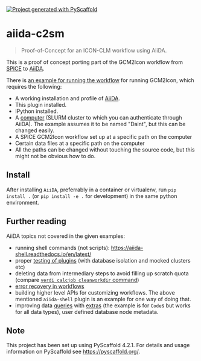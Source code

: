 [![Project generated with PyScaffold](https://img.shields.io/badge/-PyScaffold-005CA0?logo=pyscaffold)](https://pyscaffold.org/)

# aiida-c2sm

> Proof-of-Concept for an ICON-CLM workflow using AiiDA.

This is a proof of concept porting part of the GCM2Icon workflow from [SPICE](https://clm-docs.scrollhelp.site/spice-doc/scripts-and-job-flow) to [AiiDA](https://www.aiida.net/).

There is [an example for running the workflow](examples/gcm2icon_submit.ipynb) for running GCM2Icon, which requires the following:

- A working installation and profile of [AiiDA](https://aiida.readthedocs.io/projects/aiida-core/en/latest/intro/get_started.html).
- This plugin installed.
- IPython installed.
- A [computer](https://aiida.readthedocs.io/projects/aiida-core/en/latest/howto/run_codes.html#how-to-run-codes) (SLURM cluster to which you can authenticate through AiiDA). The example assumes it to be named "Daint", but this can be changed easily.
- A SPICE GCM2Icon workflow set up at a specific path on the computer
- Certain data files at a specific path on the computer
- All the paths can be changed without touching the source code, but this might not be obvious how to do.


## Install

After installing `AiiDA`, preferrably in a container or virtualenv, run `pip install .` (or `pip install -e .` for development) in the same python environment.

## Further reading

AiiDA topics not covered in the given examples:

- running shell commands (not scripts): https://aiida-shell.readthedocs.io/en/latest/
- proper [testing of plugins](https://aiida.readthedocs.io/projects/aiida-core/en/latest/howto/plugins_develop.html?highlight=testing#testing-a-plugin-package) (with database isolation and mocked clusters etc)
- deleting data from intermediary steps to avoid filling up scratch quota (compare [`verdi calcjob cleanworkdir` command](https://aiida.readthedocs.io/projects/aiida-core/en/latest/reference/command_line.html?highlight=cleanworkdir#verdi-calcjob))
- [error recovery in workflows](https://aiida.readthedocs.io/projects/aiida-core/en/latest/howto/workchains_restart.html?highlight=document%20workflows)
- building higher level APIs for customizing workflows. The above mentioned `aiida-shell` plugin is an example for one way of doing that.
- improving data [queries](https://aiida.readthedocs.io/projects/aiida-core/en/latest/howto/query.html) with [extras](https://aiida.readthedocs.io/projects/aiida-core/en/latest/howto/run_codes.html?highlight=extras#managing-codes) (the example is for `Code`s but works for all data types), user defined database node metadata.

## Note

This project has been set up using PyScaffold 4.2.1. For details and
usage information on PyScaffold see <https://pyscaffold.org/>.
